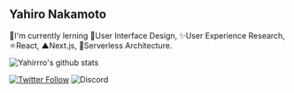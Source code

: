 ## Yahiro Nakamoto

🌱I'm currently lerning 📱User Interface Design, ✨User Experience Research, ⚛️React, ▲Next.js, 💾Serverless Architecture.

![Yahirrro's github stats](https://github-readme-stats.vercel.app/api?username=Yahirrro&theme=default&show_icons=true)

[![Twitter Follow](https://img.shields.io/twitter/follow/Yahimotto?style=social)](https://twitter.com/Yahimotto)
![Discord](https://img.shields.io/static/v1?label=&message=yahiro%236230&logo=discord&logoColor=ffffff&color=7389D8&labelColor=6A7EC2)
<!--
**Yahirrro/Yahirrro** is a ✨ _special_ ✨ repository because its `README.md` (this file) appears on your GitHub profile.

Here are some ideas to get you started:

- 🔭 I’m currently working on ...
- 🌱 I’m currently learning ...
- 👯 I’m looking to collaborate on ...
- 🤔 I’m looking for help with ...
- 💬 Ask me about ...
- 📫 How to reach me: ...
- 😄 Pronouns: ...
- ⚡ Fun fact: ...
-->
